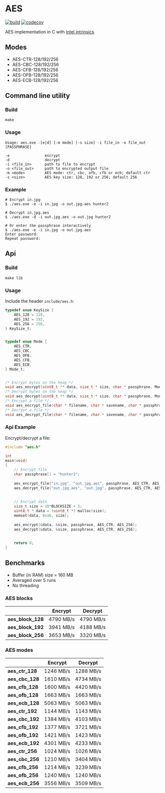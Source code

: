 # AES

[![build](https://github.com/seird/caes/actions/workflows/build.yml/badge.svg)](https://github.com/seird/caes/actions) [![codecov](https://codecov.io/gh/seird/caes/branch/master/graph/badge.svg)](https://codecov.io/gh/seird/caes)


AES implementation in C with [Intel intrinsics](https://software.intel.com/sites/landingpage/IntrinsicsGuide/#cats=Cryptography).


## Modes

- AES-CTR-128/192/256
- AES-CBC-128/192/256
- AES-CFB-128/192/256
- AES-OFB-128/192/256
- AES-ECB-128/192/256


## Command line utility


### Build

```
make
```

### Usage
```
Usage: aes.exe -[e|d] [-m mode] [-s size] -i file_in -o file_out [PASSPHRASE]

-e                encrypt
-d                decrypt
-i <file_in>      path to file to encrypt
-o <file_out>     path to encrypted output file
-m <mode>         AES mode: ctr, cbc, ofb, cfb or ecb; default ctr
-s <size>         AES key size: 128, 192 or 256; default 256
```

### Example
```
# Encrypt in.jpg
$ ./aes.exe -e -i in.jpg -o out.jpg.aes hunter2

# Decrypt in.jpg.aes
$ ./aes.exe -d -i out.jpg.aes -o out.jpg hunter2

# Or enter the passphrase interactively
$ ./aes.exe -e -i in.jpg -o out.jpg.aes
Enter password:
Repeat password:
```


## Api

### Build

```
make lib
```

### Usage

Include the header `include/aes.h`:

```c
typedef enum KeySize {
    AES_128 = 128,
    AES_192 = 192,
    AES_256 = 256,
} KeySize_t;


typedef enum Mode {
    AES_CTR,
    AES_CBC,
    AES_OFB,
    AES_CFB,
    AES_ECB,
} Mode_t;


/* Encrypt bytes on the heap */
void aes_encrypt(uint8_t ** data, size_t * size, char * passphrase, Mode_t aes_mode, KeySize_t key_size);
/* Decrypt bytes on the heap */
void aes_decrypt(uint8_t ** data, size_t * size, char * passphrase, Mode_t aes_mode, KeySize_t key_size);
/* Encrypt a file */
void aes_encrypt_file(char * filename, char * savename, char * passphrase, Mode_t aes_mode, KeySize_t key_size);
/* Decrypt a file */
void aes_decrypt_file(char * filename, char * savename, char * passphrase, Mode_t aes_mode, KeySize_t key_size);
```


### Api Example

Encrypt/decrypt a file:

```c
#include "aes.h"

int
main(void)
{
    // Encrypt file
    char passphrase[] = "hunter2";	
    
    aes_encrypt_file("in.jpg", "out.jpg.aes", passphrase, AES_CTR, AES_256);
    aes_decrypt_file("out.jpg.aes", "out.jpg", passphrase, AES_CTR, AES_256);
    
    
    // Encrypt data
    size_t size = 10*BLOCKSIZE + 5;
    uint8_t * data = (uint8_t *) malloc(size);
    memset(data, 0xab, size);
    
    aes_encrypt(&data, &size, passphrase, AES_CTR, AES_256);
    aes_decrypt(&data, &size, passphrase, AES_CTR, AES_256);
    
    
    return 0;
}
```

## Benchmarks

- Buffer (in RAM) size = 160 MB
- Averaged over 5 runs
- No threading


### AES blocks

|                 |  Encrypt  |  Decrypt  |
|-----------------|:---------:|:---------:|
|**aes_block_128**| 4790 MB/s | 4790 MB/s |
|**aes_block_192**| 3941 MB/s | 4188 MB/s |
|**aes_block_256**| 3653 MB/s | 3320 MB/s |


### AES modes

|                 |  Encrypt  |  Decrypt  |
|-----------------|:---------:|:---------:|
| **aes_ctr_128** | 1246 MB/s | 1288 MB/s |
| **aes_cbc_128** | 1610 MB/s | 4734 MB/s |
| **aes_cfb_128** | 1600 MB/s | 4420 MB/s |
| **aes_ofb_128** | 1663 MB/s | 1663 MB/s |
| **aes_ecb_128** | 5063 MB/s | 5063 MB/s |
| **aes_ctr_192** | 1144 MB/s | 1143 MB/s |
| **aes_cbc_192** | 1384 MB/s | 4103 MB/s |
| **aes_cfb_192** | 1377 MB/s | 3721 MB/s |
| **aes_ofb_192** | 1421 MB/s | 1423 MB/s |
| **aes_ecb_192** | 4301 MB/s | 4233 MB/s |
| **aes_ctr_256** | 1024 MB/s | 1026 MB/s |
| **aes_cbc_256** | 1210 MB/s | 3404 MB/s |
| **aes_cfb_256** | 1214 MB/s | 3239 MB/s |
| **aes_ofb_256** | 1240 MB/s | 1240 MB/s |
| **aes_ecb_256** | 3556 MB/s | 3509 MB/s |

